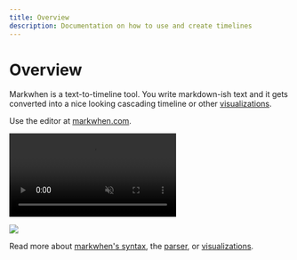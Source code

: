 ```yaml
---
title: Overview
description: Documentation on how to use and create timelines
---
```


# Overview

Markwhen is a text-to-timeline tool. You write markdown-ish text and it gets converted into a nice looking cascading timeline or other [visualizations](/visualizations).

Use the editor at [markwhen.com](https://markwhen.com).

<video autoplay loop playsinline muted src="https://blog.markwhen.com/images/jump.webm"></video>

![](https://blog.markwhen.com/images/calendar1.png)

Read more about [markwhen's syntax](/syntax), the [parser](/parser), or [visualizations](/visualizations).
